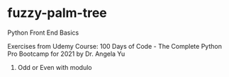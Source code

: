 # fuzzy-palm-tree
Python Front End Basics

Exercises from Udemy Course: 
100 Days of Code - The Complete Python Pro Bootcamp for 2021 by Dr. Angela Yu

1. Odd or Even with modulo
